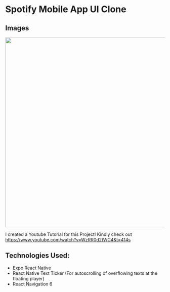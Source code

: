 # Spotify Mobile App UI Clone

## Images
<img src="https://user-images.githubusercontent.com/74503671/199912959-39317be9-0350-4fb6-a96f-7e474efa368d.png" height="600px">

I created a Youtube Tutorial for this Project! Kindly check out https://www.youtube.com/watch?v=WzRR0d2tWC4&t=414s

## Technologies Used:
- Expo React Native
- React Native Text Ticker (For autoscrolling of overflowing texts at the floating player)
- React Navigation 6
